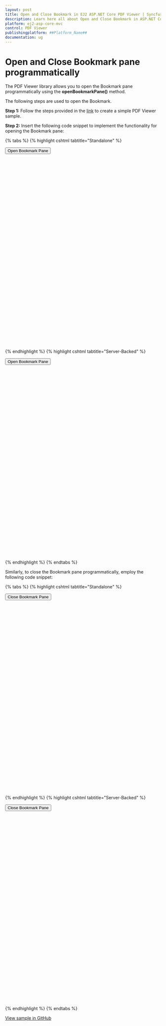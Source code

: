 ```yaml
---
layout: post
title: Open and Close Bookmark in EJ2 ASP.NET Core PDF Viewer | Syncfusion
description: Learn here all about Open and Close Bookmark in ASP.NET Core Pdfviewer component of Syncfusion Essential JS 2 and more.
platform: ej2-asp-core-mvc
control: PDF Viewer
publishingplatform: ##Platform_Name##
documentation: ug
---
```


# Open and Close Bookmark pane programmatically

The PDF Viewer library allows you to open the Bookmark pane programmatically using the **openBookmarkPane()** method.

The following steps are used to open the Bookmark.

**Step 1:** Follow the steps provided in the [link](https://ej2.syncfusion.com/aspnetcore/documentation/pdfviewer/getting-started/) to create a simple PDF Viewer sample.

**Step 2:** Insert the following code snippet to implement the functionality for opening the Bookmark pane:

{% tabs %}
{% highlight cshtml tabtitle="Standalone" %}

<button type="button" onclick="openBookmark()">Open Bookmark Pane</button>

<div style="width:100%;height:600px">
    <ejs-pdfviewer id="pdfviewer"
                   style="height:600px"
                   documentPath="https://cdn.syncfusion.com/content/pdf/pdf-succinctly.pdf"
                   resourceUrl="https://cdn.syncfusion.com/ej2/24.1.41/dist/ej2-pdfviewer-lib">
    </ejs-pdfviewer>
</div>

<script>
    function openBookmark() {
        var pdfViewer = document.getElementById('pdfviewer').ej2_instances[0];
        viewer.bookmarkViewModule.openBookmarkPane();
    }
</script>
{% endhighlight %}
{% highlight cshtml tabtitle="Server-Backed" %}

<button type="button" onclick="openBookmark()">Open Bookmark Pane</button>

<div style="width:100%;height:600px">
    <ejs-pdfviewer id="pdfviewer"
                   style="height:600px"
                   serviceUrl='/Index'
                   documentPath="https://cdn.syncfusion.com/content/pdf/pdf-succinctly.pdf">
    </ejs-pdfviewer>
</div>

<script>
    function openBookmark() {
        var pdfViewer = document.getElementById('pdfviewer').ej2_instances[0];
        viewer.bookmarkViewModule.openBookmarkPane();
    }
</script>

{% endhighlight %}
{% endtabs %}

Similarly, to close the Bookmark pane programmatically, employ the following code snippet:

{% tabs %}
{% highlight cshtml tabtitle="Standalone" %}

<button type="button" onclick="closeBookmark()">Close Bookmark Pane</button>

<div style="width:100%;height:600px">
    <ejs-pdfviewer id="pdfviewer"
                   style="height:600px"
                   documentPath="https://cdn.syncfusion.com/content/pdf/pdf-succinctly.pdf"
                   resourceUrl="https://cdn.syncfusion.com/ej2/24.1.41/dist/ej2-pdfviewer-lib">
    </ejs-pdfviewer>
</div>

<script>
    function closeBookmark() {
        var pdfViewer = document.getElementById('pdfviewer').ej2_instances[0];
        viewer.bookmarkViewModule.closeBookmarkPane();
    }
</script>
{% endhighlight %}
{% highlight cshtml tabtitle="Server-Backed" %}

<button type="button" onclick="closeBookmark()">Close Bookmark Pane</button>

<div style="width:100%;height:600px">
    <ejs-pdfviewer id="pdfviewer"
                   style="height:600px"
                   serviceUrl='/Index'
                   documentPath="https://cdn.syncfusion.com/content/pdf/pdf-succinctly.pdf">
    </ejs-pdfviewer>
</div>

<script>
    function closeBookmark() {
        var pdfViewer = document.getElementById('pdfviewer').ej2_instances[0];
        viewer.bookmarkViewModule.closeBookmarkPane();
    }
</script>

{% endhighlight %}
{% endtabs %}

[View sample in GitHub](https://github.com/SyncfusionExamples/asp-core-pdf-viewer-examples/tree/master/How%20to/Open%20and%20Close%20bookmark%20pane/PDFViewerSample)